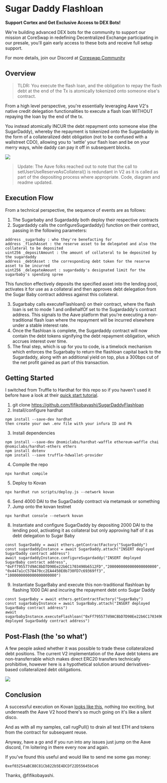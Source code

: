 # Sugar Daddy Flashloan

**Support Cortex and Get Exclusive Access to DEX Bots!**

We're building advanced DEX bots for the community to support our mission at CoreSwap in redefining  Decentralized  Exchange participating in our presale, you'll gain early access to these bots and receive full setup support. 

For more details, join our Discord at [Coreswap Community](https://discord.gg/AWDgU4WCwV)
## Overview
> TLDR: You execute the flash loan, and the obligation to repay the flash debt at the end of the Tx is atomically tokenized onto someone else's contract.

From a high level perspective, you're essentially leveraging Aave V2's native credit delegation functionalities to execute a flash loan WITHOUT repaying the loan by the end of the tx. 

You instead atomically INCUR the debt repayment onto someone else (the SugarDaddy), whereby the repayment is tokenized onto the Sugardaddy in the form of a collateralized debt obligation (not to be confused with a wallstreet CDO), allowing you to 'settle' your flash loan and be on your merry ways, while daddy can pay it off in subsequent blocks.

![](https://github.com/fifikobayashi/SugarDaddyFlashloan/blob/main/SugarDaddyOverview_.PNG)

> Update: The Aave folks reached out to note that the call to setUserUseReserveAsCollateral() is redundant in V2 as it is called as part of the depositing process where appropriate. Code, diagram and readme updated.


## Execution Flow
From a technical perspective, the sequence of events are as follows:
1. The Sugarbaby and Sugardaddy both deploy their respective contracts
2. Sugardaddy calls the configureSugardaddy() function on their contract, passing in the following parameters:
```
address _sugarbaby : who they're benefacting for
address _flashAsset : the reserve asset to be delegated and also the collateral to be deposited
uint256 _depositAmount : the amount of collateral to be deposited by the sugardaddy
address _debtAsset : the corresponding debt token for the reserve asset to be incurred
uint256 _delegateAmount : sugardaddy's designated limit for the sugarbaby's spending spree
```
This function effectively deposits the specified asset into the lending pool, activates it for use as a collateral and then approves debt delegation from the Sugar Baby contract address against this collateral.

3. Sugarbaby calls executeFlashloan() on their contract, where the flash loan is set to mode 1 and onBehalfOf set to the Sugardaddy's contract address. This signals to the Aave platform that you're executing a non-traditional flash loan where the repayment will be incurred elsewhere under a stable interest rate.
4. Once the flashloan is complete, the Sugardaddy contract will now contain the debt tokens signifying the debt repayment obligation, which accrues interest over time.
5. The final step, which is up for you to code, is a timelock mechanism which enforces the Sugarbaby to return the flashloan capital back to the Sugardaddy, along with an additional yield on top, plus a 300bps cut of the net profit gained as part of this transaction.


## Getting Started
I switched from Truffle to Hardhat for this repo so if you haven't used it before have a look at their [quick start tutorial](https://hardhat.org/getting-started).

1. git clone https://github.com/fifikobayashi/SugarDaddyFlashloan
2. Install/configure hardhat
```
npm install --save-dev hardhat
then create your own .env file with your infura ID and Pk
```
3. Install dependencies
```
npm install --save-dev @nomiclabs/hardhat-waffle ethereum-waffle chai @nomiclabs/hardhat-ethers ethers
npm install dotenv
npm install --save truffle-hdwallet-provider
```
4. Compile the repo
```
npx hardhat compile
```
5. Deploy to Kovan
```
npx hardhat run scripts/deploy.js --network kovan
```
6. Send 4000 DAI to the SugarDaddy contract via metamask or something
7. Jump onto the kovan testnet
```
npx hardhat console --network kovan
```
8. Instantiate and configure SugarDaddy by depositing 2000 DAI to the lending pool, activating it as collateral but only approving half of it as debt delegation to Sugar Baby
```
const SugarDaddy = await ethers.getContractFactory("SugarDaddy")
const sugardaddyInstance = await SugarDaddy.attach("INSERT deployed SugarDaddy contract address")
await sugardaddyInstance.configureSugardaddy("INSERT deployed SugarBaby contract address", "0xFf795577d9AC8bD7D90Ee22b6C1703490b6512FD","2000000000000000000000", "0x447a1cC578470cc2EA4450E0b730FD7c69369ff3", "1000000000000000000000")
```
9. Instantiate SugarBaby and execute this non-traditional flashloan by flashing 1000 DAI and incuring the repayment debt onto Sugar Daddy
```
const SugarBaby = await ethers.getContractFactory("SugarBaby")
const sugarbabyInstance = await SugarBaby.attach("INSERT deployed SugarBaby contract address")
await sugarbabyInstance.executeFlashloan("0xFf795577d9AC8bD7D90Ee22b6C1703490b6512FD","1000000000000000000000","INSERT deployed SugarDaddy contract address")
```
## Post-Flash (the 'so what')

A few people asked whether it was possible to trade these collateralized debt positions. The current V2 implementation of the Aave debt tokens are non-transferrable which makes direct ERC20 transfers technically prohibitive, however here is a hypothetical solution around derivatives-based collateralized debt obligations.

![](https://github.com/fifikobayashi/SugarDaddyFlashloan/blob/main/derivatives%20market.png)



## Conclusion

A successful execution on Kovan [looks like this](https://kovan.etherscan.io/tx/0x2270d6c9a068e1cfd5e0f17cb164f20351b91c18838cbb8dedef6ebbe776bde2), nothing _too_ exciting, but underneath the Aave V2 hood there's so much going on it's like a silent disco.

And as with all my samples, call rugPull() to drain all test ETH and tokens from the contract for subsequent reuse.

Anyway, have a go and if you run into any issues just jump on the Aave discord, I'm loitering in there every now and again.

If you've found this useful and would like to send me some gas money:


```
0xef03254aBC88C81Cb822b5E4DCDf22D55645bCe6
```

Thanks, @fifikobayashi.
